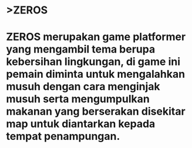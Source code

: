 <h1><b>>ZEROS</b><h1>
<p>ZEROS merupakan game platformer yang mengambil tema berupa kebersihan lingkungan, di game ini pemain diminta untuk mengalahkan musuh dengan cara menginjak musuh serta mengumpulkan makanan yang berserakan disekitar map untuk diantarkan kepada tempat penampungan.</p>